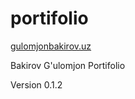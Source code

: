 # portifolio
[gulomjonbakirov.uz](https://gulomjonbakirov.uz)

Bakirov G'ulomjon Portifolio

Version 0.1.2


